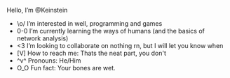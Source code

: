   Hello, I’m @Keinstein
- \o/ I’m interested in well, programming and games
- 0-0 I’m currently learning the ways of humans (and the basics of network analysis)
-  <3 I’m looking to collaborate on nothing rn, but I will let you know when
- [V] How to reach me: Thats the neat part, you don't
- ^v^ Pronouns: He/Him
- O_O Fun fact: Your bones are wet.

<!---
Keinstein0/Keinstein0 is a ✨ special ✨ repository because its `README.md` (this file) appears on your GitHub profile.
You can click the Preview link to take a look at your changes.
--->
